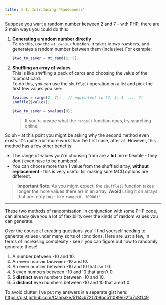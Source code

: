 ```yaml
---
title: 4.1. Introducing 'Randomness'
---
```


Suppose you want a random number between 2 and 7 - with PHP, there are 2 main ways you could do this:

1.  **Generating a random number directly** \
    To do this, use the `mt_rand()` function. It takes in two numbers, and generates a random number between them (inclusive). For example: 

    ```php
    $two_to_seven = mt_rand(2, 7);
    ```

2.  **Shuffling an array of values**\
    This is like shuffling a pack of cards and choosing the value of the topmost card. \
    To do this, you can use the `shuffle()` operation on a list and pick the first few values you see:

    ```php
    $values = range(2, 7);   // equivalent to [2, 3, 4, ..., 7]
    shuffle($values);

    $two_to_seven = $values[0];
    ```
    > If you're unsure what the `range()` function does, try searching online!

So uh - at this point you might be asking why the second method even exists. It's quite a bit more work than the first case, after all. However, this method has a few other benefits: 
- The range of values you're choosing from are a **lot** more flexible - they don't even have to be numbers!
- You can choose more than 1 value from the shuffled array, **without replacement** - this is very useful for making sure MCQ options are different. 

> **Important Note**: As you might expect, the `shuffle()` function takes longer the more values there are in an array. **Avoid** using it on arrays that are really big - like `range(0, 10000)`!

---

These two methods of randomisation, in conjunction with some PHP code, can already give you a lot of flexibility over the kinds of random values you can generate.

Over the course of creating questions, you'll find yourself needing to generate values under many sorts of conditions. Here are just a few, in terms of increasing complexity - see if you can figure out how to randomly generate these! 

1. A number between -10 and 10.
2. An even number between -10 and 10.
3. An even number between -10 and 10 that isn't 0.
4. 5 even numbers between -10 and 10 that aren't 0.
5. 5 **distinct** even numbers between -10 and 10.
6. 5 **distinct** even numbers between -10 and 10 that aren't 0.

To avoid clutter, I've put my answers in a separate gist here: \
https://gist.github.com/Canpake/5114ab7212b9bc511089e92fa7c8f149